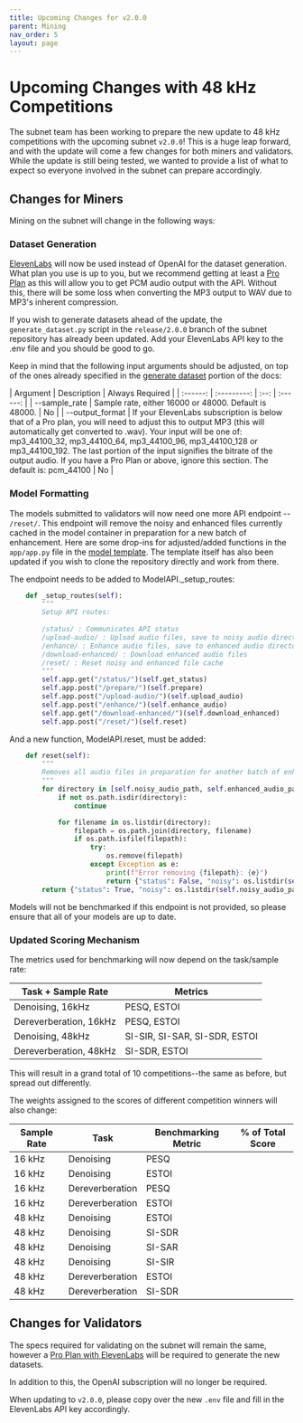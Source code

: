 ```yaml
---
title: Upcoming Changes for v2.0.0
parent: Mining
nav_order: 5
layout: page
---
```

# Upcoming Changes with 48 kHz Competitions

The subnet team has been working to prepare the new update to 48 kHz competitions with the upcoming subnet `v2.0.0`! This is a huge leap forward, and with the update will come a few changes for both miners and validators. While the update is still being tested, we wanted to provide a list of what to expect so everyone involved in the subnet can prepare accordingly. 

## Changes for Miners

Mining on the subnet will change in the following ways:

### Dataset Generation

[ElevenLabs](https://elevenlabs.io/) will now be used instead of OpenAI for the dataset generation. What plan you use is up to you, but we recommend getting at least a [Pro Plan](https://elevenlabs.io/pricing) as this will allow you to get PCM audio output with the API. Without this, there will be some loss when converting the MP3 output to WAV due to MP3's inherent compression.

If you wish to generate datasets ahead of the update, the `generate_dataset.py` script in the `release/2.0.0` branch of the subnet repository has already been updated. Add your ElevenLabs API key to the .env file and you should be good to go. 

Keep in mind that the following input arguments should be adjusted, on top of the ones already specified in the [generate dataset](generate_dataset.html) portion of the docs:

| Argument | Description | Always Required |
| :------: | :---------: | :--: | :------: |
| --sample_rate | Sample rate, either 16000 or 48000. Default is 48000. | No |
| --output_format | If your ElevenLabs subscription is below that of a Pro plan, you will need to adjust this to output MP3 (this will automatically get converted to .wav). Your input will be one of: mp3_44100_32, mp3_44100_64, mp3_44100_96, mp3_44100_128 or mp3_44100_192. The last portion of the input signifies the bitrate of the output audio. If you have a Pro Plan or above, ignore this section. The default is: pcm_44100 | No |

### Model Formatting

The models submitted to validators will now need one more API endpoint -- `/reset/`. This endpoint will remove the noisy and enhanced files currently cached in the model container in preparation for a new batch of enhancement. Here are some drop-ins for adjusted/added functions in the `app/app.py` file in the [model template](https://huggingface.co/synapsecai/SoundsRightModelTemplate). The template itself has also been updated if you wish to clone the repository directly and work from there.

The endpoint needs to be added to ModelAPI._setup_routes:

```py
    def _setup_routes(self):
        """
        Setup API routes:
        
        /status/ : Communicates API status
        /upload-audio/ : Upload audio files, save to noisy audio directory
        /enhance/ : Enhance audio files, save to enhanced audio directory
        /download-enhanced/ : Download enhanced audio files
        /reset/ : Reset noisy and enhanced file cache
        """
        self.app.get("/status/")(self.get_status)
        self.app.post("/prepare/")(self.prepare)
        self.app.post("/upload-audio/")(self.upload_audio)
        self.app.post("/enhance/")(self.enhance_audio)
        self.app.get("/download-enhanced/")(self.download_enhanced)
        self.app.post("/reset/")(self.reset)
```

And a new function, ModelAPI.reset, must be added:

```py
    def reset(self):
        """
        Removes all audio files in preparation for another batch of enhancement.
        """
        for directory in [self.noisy_audio_path, self.enhanced_audio_path]:
            if not os.path.isdir(directory):
                continue

            for filename in os.listdir(directory):
                filepath = os.path.join(directory, filename)
                if os.path.isfile(filepath):
                    try:
                        os.remove(filepath)
                    except Exception as e:
                        print(f"Error removing {filepath}: {e}")
                        return {"status": False, "noisy": os.listdir(self.noisy_audio_path), "enhanced": os.listdir(self.enhanced_audio_path)}
        return {"status": True, "noisy": os.listdir(self.noisy_audio_path), "enhanced": os.listdir(self.enhanced_audio_path)}
```

Models will not be benchmarked if this endpoint is not provided, so please ensure that all of your models are up to date.

### Updated Scoring Mechanism

The metrics used for benchmarking will now depend on the task/sample rate:

| Task + Sample Rate | Metrics |
| ------------------ | ------- |
| Denoising, 16kHz | PESQ, ESTOI |
| Dereverberation, 16kHz | PESQ, ESTOI |
 |Denoising, 48kHz | SI-SIR, SI-SAR, SI-SDR, ESTOI |
| Dereverberation, 48kHz | SI-SDR, ESTOI |

This will result in a grand total of 10 competitions--the same as before, but spread out differently.

The weights assigned to the scores of different competition winners will also change:

| Sample Rate | Task | Benchmarking Metric | % of Total Score | 
| ----------- | ---- | ------ | --------------------------- |
| 16 kHz | Denoising | PESQ |  |
| 16 kHz | Denoising | ESTOI |  |
| 16 kHz | Dereverberation | PESQ |  |
| 16 kHz | Dereverberation | ESTOI |  |
| 48 kHz | Denoising | ESTOI |  |
| 48 kHz | Denoising | SI-SDR |  |
| 48 kHz | Denoising | SI-SAR |  |
| 48 kHz | Denoising | SI-SIR |  |
| 48 kHz | Dereverberation | ESTOI |  |
| 48 kHz | Dereverberation | SI-SDR |  |

## Changes for Validators

The specs required for validating on the subnet will remain the same, however a [Pro Plan with ElevenLabs](https://elevenlabs.io/pricing) will be required to generate the new datasets.

In addition to this, the OpenAI subscription will no longer be required. 

When updating to `v2.0.0`, please copy over the new `.env` file and fill in the ElevenLabs API key accordingly.